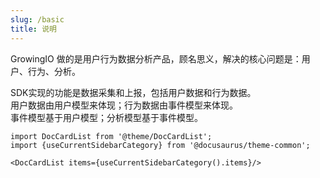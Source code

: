 ```yaml
---
slug: /basic
title: 说明
---
```


GrowingIO 做的是用户行为数据分析产品，顾名思义，解决的核心问题是：用户、行为、分析。

SDK实现的功能是数据采集和上报，包括用户数据和行为数据。 <br/>
用户数据由用户模型来体现；行为数据由事件模型来体现。 <br/>
事件模型基于用户模型；分析模型基于事件模型。 <br/>



```mdx-code-block
import DocCardList from '@theme/DocCardList';
import {useCurrentSidebarCategory} from '@docusaurus/theme-common';

<DocCardList items={useCurrentSidebarCategory().items}/>
```
